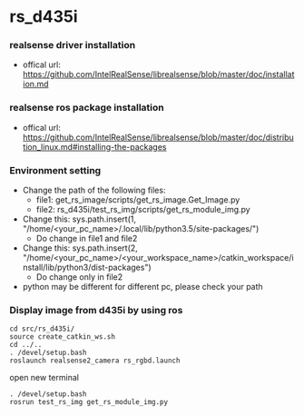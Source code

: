 # rs_d435i

### realsense driver installation
- offical url: https://github.com/IntelRealSense/librealsense/blob/master/doc/installation.md

### realsense ros package installation
- offical url: https://github.com/IntelRealSense/librealsense/blob/master/doc/distribution_linux.md#installing-the-packages

### Environment setting
- Change the path of the following files: 
    * file1: get_rs_image/scripts/get_rs_image.Get_Image.py
    * file2: rs_d435i/test_rs_img/scripts/get_rs_module_img.py
- Change this: sys.path.insert(1, "/home/<your_pc_name>/.local/lib/python3.5/site-packages/")
    * Do change in file1 and file2
- Change this: sys.path.insert(2, "/home/<your_pc_name>/<your_workspace_name>/catkin_workspace/install/lib/python3/dist-packages")
    * Do change only in file2
- python may be different for different pc, please check your path

### Display image from d435i by using ros
```  
cd src/rs_d435i/
source create_catkin_ws.sh
cd ../..
. /devel/setup.bash
roslaunch realsense2_camera rs_rgbd.launch
```

open new terminal

```
. /devel/setup.bash 
rosrun test_rs_img get_rs_module_img.py
```
